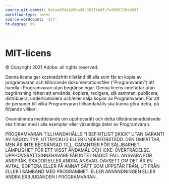 ```yaml
---
source-git-commit: 0a1aa854ea286a30c3527be8fc7c0998726a663f
workflow-type: tm+mt
source-wordcount: '177'
ht-degree: 0%

---
```

# MIT-licens

© Copyright 2021 Adobe. all rights reserved.

Denna licens ger kostnadsfritt tillstånd till alla som får en kopia av programvaran och tillhörande dokumentationsfiler (&quot;Programvaran&quot;) att handla i Programvaran utan begränsningar. Denna licens innefattar utan begränsning rätten att använda, kopiera, redigera, slå samman, publicera, distribuera, underlicensiera och/eller sälja kopior av Programvaran. För att de personer till vilka Programvaran tillhandahålls ska kunna göra detta, på följande villkor:

Ovannämnda meddelande om upphovsrätt och detta tillståndsmeddelande ska finnas med i alla exemplar eller väsentliga delar av Programvaran.

PROGRAMVARAN TILLHANDAHÅLLS &quot;I BEFINTLIGT SKICK&quot; UTAN GARANTI AV NÅGON TYP, UTTRYCKLIG ELLER UNDERFÖRSTÅDD. DEN OMFATTAR, MEN ÄR INTE BEGRÄNSAD TILL, GARANTIER FÖR SÄLJBARHET, LÄMPLIGHET FÖR ETT VISST ÄNDAMÅL OCH ICKE-ÖVERTRÄDELSE. UPPHOVSRÄTTSINNEHAVARE FÅR INTE I NÅGOT FALL ANSVARA FÖR ANSPRÅK, SKADOR ELLER ANDRA ANSVAR. OAVSETT OM DET ÄR EN AVTAL, SORTERA ELLER PÅ ANNAT SÄTT SOM UPPSTÅR FRÅN, UT FRÅN ELLER I SAMBAND MED PROGRAMMET. ELLER ANVÄNDNINGEN ELLER ANDRA ERBJUDANDEN I PROGRAMVARAN.

